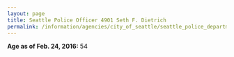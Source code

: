 ```yaml
---
layout: page
title: Seattle Police Officer 4901 Seth F. Dietrich
permalink: /information/agencies/city_of_seattle/seattle_police_department/copbook/4901/
---
```


**Age as of Feb. 24, 2016:** 54
